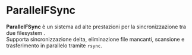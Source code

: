 # ParallelFSync

**ParallelFSync** è un sistema ad alte prestazioni per la sincronizzazione  tra due filesystem .  
Supporta sincronizzazione delta, eliminazione file mancanti, scansione e trasferimento in parallelo tramite `rsync`.